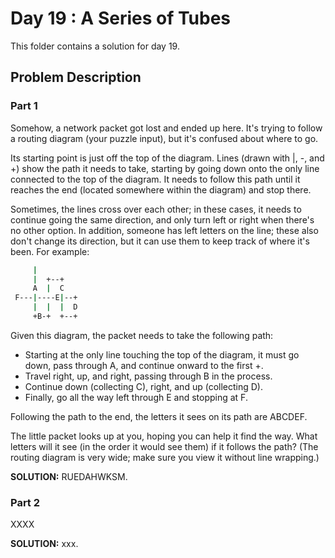 # Day 19 : A Series of Tubes

This folder contains a solution for day 19.

## Problem Description

### Part 1

Somehow, a network packet got lost and ended up here. It's trying to follow a routing diagram (your puzzle input), but it's confused about where to go.

Its starting point is just off the top of the diagram. Lines (drawn with |, -, and +) show the path it needs to take, starting by going down onto the only line connected to the top of the diagram. It needs to follow this path until it reaches the end (located somewhere within the diagram) and stop there.

Sometimes, the lines cross over each other; in these cases, it needs to continue going the same direction, and only turn left or right when there's no other option. In addition, someone has left letters on the line; these also don't change its direction, but it can use them to keep track of where it's been. For example:

```bash
     |          
     |  +--+    
     A  |  C    
 F---|----E|--+ 
     |  |  |  D 
     +B-+  +--+ 
```

Given this diagram, the packet needs to take the following path:

  * Starting at the only line touching the top of the diagram, it must go down, pass through A, and continue onward to the first +.
  * Travel right, up, and right, passing through B in the process.
  * Continue down (collecting C), right, and up (collecting D).
  * Finally, go all the way left through E and stopping at F.

Following the path to the end, the letters it sees on its path are ABCDEF.

The little packet looks up at you, hoping you can help it find the way. What letters will it see (in the order it would see them) if it follows the path? (The routing diagram is very wide; make sure you view it without line wrapping.)


**SOLUTION:** RUEDAHWKSM.

### Part 2

XXXX


**SOLUTION:** xxx.
